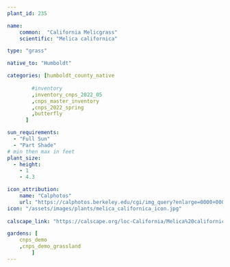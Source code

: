 ```yaml
---
plant_id: 235 

name: 
    common:  "California Melicgrass"  
    scientific: "Melica californica"  

type: "grass"

native_to: "Humboldt"

categories: [humboldt_county_native
        
        #inventory 
        ,inventory_cnps_2022_05
        ,cnps_master_inventory
        ,cnps_2022_spring
        ,butterfly
      ]

sun_requirements:
  - "Full Sun"
  - "Part Shade"
# min then max in feet
plant_size:
  - height: 
    - 1 
    - 4.3

icon_attribution: 
    name: "Calphotos"
    url: "https://calphotos.berkeley.edu/cgi/img_query?enlarge=0000+0000+0511+0448"
icon: "/assets/images/plants/melica_californica_icon.jpg"
 
calscape_link: "https://calscape.org/loc-California/Melica%20californica%20(California%20Melicgrass)"

gardens: [
    cnps_demo
    ,cnps_demo_grassland
        ]
---
```

